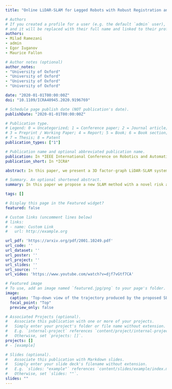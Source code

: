 ```yaml
---
title: "Online LiDAR-SLAM for Legged Robots with Robust Registration and Deep-Learned Loop Closure"

# Authors
# If you created a profile for a user (e.g. the default `admin` user), write the username (folder name) here 
# and it will be replaced with their full name and linked to their profile.
authors:
- Milad Ramezani
- admin
- Egor Iuganov
- Maurice Fallon

# Author notes (optional)
author_notes:
- "University of Oxford"
- "University of Oxford"
- "University of Oxford"
- "University of Oxford"

date: "2020-01-01T00:00:00Z"
doi: "10.1109/ICRA40945.2020.9196769"

# Schedule page publish date (NOT publication's date).
publishDate: "2020-01-01T00:00:00Z"

# Publication type.
# Legend: 0 = Uncategorized; 1 = Conference paper; 2 = Journal article;
# 3 = Preprint / Working Paper; 4 = Report; 5 = Book; 6 = Book section;
# 7 = Thesis; 8 = Patent
publication_types: ["1"]

# Publication name and optional abbreviated publication name.
publication: In *IEEE International Conference on Robotics and Automation*
publication_short: In *ICRA*

abstract: In this paper, we present a 3D factor-graph LiDAR-SLAM system which incorporates a state-of-the-art deeply learned feature-based loop closure detector to enable a legged robot to localize and map in industrial environments. Point clouds are accumulated using an inertial-kinematic state estimator before being aligned using ICP registration. To close loops we use a loop proposal mechanism which matches individual segments between clouds. We trained a descriptor offline to match these segments. The efficiency of our method comes from carefully designing the network architecture to minimize the number of parameters such that this deep learning method can be deployed in real-time using only the CPU of a legged robot, a major contribution of this work. The set of odometry and loop closure factors are updated using pose graph optimization. Finally we present an efficient risk alignment prediction method which verifies the reliability of the registrations. Experimental results at an industrial facility demonstrated the robustness and flexibility of our system, including autonomous following paths derived from the SLAM map.

# Summary. An optional shortened abstract.
summary: In this paper we propose a new SLAM method with a novel risk alignment prediction method that verifies the registration.

tags: []

# Display this page in the Featured widget?
featured: false

# Custom links (uncomment lines below)
# links:
# - name: Custom Link
#   url: http://example.org

url_pdf: 'https://arxiv.org/pdf/2001.10249.pdf'
url_code: ''
url_dataset: ''
url_poster: ''
url_project: ''
url_slides: ''
url_source: ''
url_video: 'https://www.youtube.com/watch?v=djf7vGtf7CA'

# Featured image
# To use, add an image named `featured.jpg/png` to your page's folder. 
image:
  caption: 'Top-down view of the trajectory produced by the proposed SLAM method'
  focal_point: "Top"
  preview_only: false

# Associated Projects (optional).
#   Associate this publication with one or more of your projects.
#   Simply enter your project's folder or file name without extension.
#   E.g. `internal-project` references `content/project/internal-project/index.md`.
#   Otherwise, set `projects: []`.
projects: []
# - [example]

# Slides (optional).
#   Associate this publication with Markdown slides.
#   Simply enter your slide deck's filename without extension.
#   E.g. `slides: "example"` references `content/slides/example/index.md`.
#   Otherwise, set `slides: ""`.
slides: ""
---
```

<!-- 
{{% callout note %}}
Click the *Cite* button above to demo the feature to enable visitors to import publication metadata into their reference management software.
{{% /callout %}}

{{% callout note %}}
Create your slides in Markdown - click the *Slides* button to check out the example.
{{% /callout %}}

Supplementary notes can be added here, including [code, math, and images](https://wowchemy.com/docs/writing-markdown-latex/). 
-->